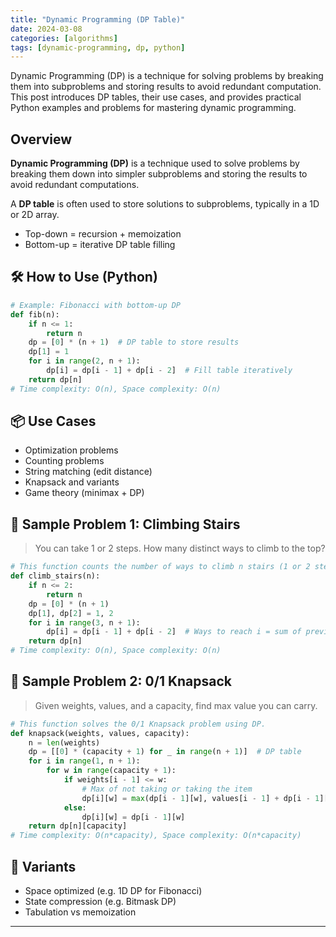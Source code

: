```yaml
---
title: "Dynamic Programming (DP Table)"
date: 2024-03-08
categories: [algorithms]
tags: [dynamic-programming, dp, python]
---
```


Dynamic Programming (DP) is a technique for solving problems by breaking them into subproblems and storing results to avoid redundant computation. This post introduces DP tables, their use cases, and provides practical Python examples and problems for mastering dynamic programming.

## Overview

**Dynamic Programming (DP)** is a technique used to solve problems by breaking them down into simpler subproblems and storing the results to avoid redundant computations.

A **DP table** is often used to store solutions to subproblems, typically in a 1D or 2D array.

- Top-down = recursion + memoization
- Bottom-up = iterative DP table filling

## 🛠️ How to Use (Python)

```python
# Example: Fibonacci with bottom-up DP
def fib(n):
    if n <= 1:
        return n
    dp = [0] * (n + 1)  # DP table to store results
    dp[1] = 1
    for i in range(2, n + 1):
        dp[i] = dp[i - 1] + dp[i - 2]  # Fill table iteratively
    return dp[n]
# Time complexity: O(n), Space complexity: O(n)
```

## 📦 Use Cases

- Optimization problems
- Counting problems
- String matching (edit distance)
- Knapsack and variants
- Game theory (minimax + DP)

## 📘 Sample Problem 1: Climbing Stairs

> You can take 1 or 2 steps. How many distinct ways to climb to the top?

```python
# This function counts the number of ways to climb n stairs (1 or 2 steps at a time).
def climb_stairs(n):
    if n <= 2:
        return n
    dp = [0] * (n + 1)
    dp[1], dp[2] = 1, 2
    for i in range(3, n + 1):
        dp[i] = dp[i - 1] + dp[i - 2]  # Ways to reach i = sum of previous two
    return dp[n]
# Time complexity: O(n), Space complexity: O(n)
```

## 📘 Sample Problem 2: 0/1 Knapsack

> Given weights, values, and a capacity, find max value you can carry.

```python
# This function solves the 0/1 Knapsack problem using DP.
def knapsack(weights, values, capacity):
    n = len(weights)
    dp = [[0] * (capacity + 1) for _ in range(n + 1)]  # DP table
    for i in range(1, n + 1):
        for w in range(capacity + 1):
            if weights[i - 1] <= w:
                # Max of not taking or taking the item
                dp[i][w] = max(dp[i - 1][w], values[i - 1] + dp[i - 1][w - weights[i - 1]])
            else:
                dp[i][w] = dp[i - 1][w]
    return dp[n][capacity]
# Time complexity: O(n*capacity), Space complexity: O(n*capacity)
```

## 🔁 Variants

- Space optimized (e.g. 1D DP for Fibonacci)
- State compression (e.g. Bitmask DP)
- Tabulation vs memoization

---

